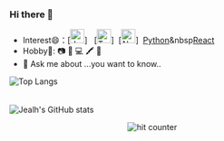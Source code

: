 ### Hi there 👋

<!--
**Jealh-h/Jealh-h** is a ✨ _special_ ✨ repository because its `README.md` (this file) appears on your GitHub profile.

Here are some ideas to get you started:

- 🔭 I’m currently working on ...
- 🌱 I’m currently learning ...
- 👯 I’m looking to collaborate on ...
- 🤔 I’m looking for help with ...
- 💬 Ask me about ...
- 📫 How to reach me: ...
- 😄 Pronouns: ...
- ⚡ Fun fact: ...
-->
- Interest😄：[<img src="https://img.shields.io/badge/JavaScript-282C34?logo=javascript&logoColor=F7DF1E" alt="JavaScript logo" title="JavaScript" height="25" />]
&nbsp;
[<img src="https://img.shields.io/badge/TypeScript-282C34?logo=typescript&logoColor=3178C6" alt="TypeScript logo" title="TypeScript" height="25" />]&nbsp;
[<img src="https://img.shields.io/badge/Node.js-282C34?logo=node.js&logoColor=339933" alt="Node.js logo" title="Node.js" height="25" />]&nbsp;
[Python](https://img.shields.io/badge/-Python-black?style=flat-square&logo=Python)&nbsp[React](https://img.shields.io/badge/-React-black?style=flat-square&logo=react)
- Hobby🤩: 📷 🏀 💻 🖍 🍲
- 💬 Ask me about ...you want to know..

![Top Langs](https://github-readme-stats.vercel.app/api/top-langs/?username=Jealh-h&layout=compact)
######
![Jealh's GitHub stats](https://github-readme-stats.vercel.app/api?username=Jealh-h)

<div align="center">
<p></p>
<img src="https://profile-counter.glitch.me/Jealh-h/count.svg" alt="hit counter" align="center">
</div>


